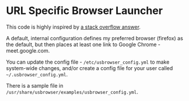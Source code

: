 # URL Specific Browser Launcher

This code is highly inspired by [a stack overflow answer](https://askubuntu.com/a/1164362/212).

A default, internal configuration defines my preferred browser (firefox) as the default, but then places
at least one link to Google Chrome - meet.google.com.

You can update the config file - `/etc/usbrowser_config.yml` to make system-wide changes, and/or create a
config file for your user called `~/.usbrowser_config.yml`.

There is a sample file in `/usr/share/usbrowser/examples/usbrowser_config.yml`.